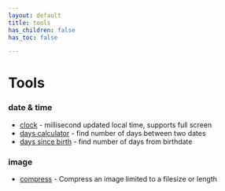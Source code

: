 ```yaml
---
layout: default
title: tools
has_children: false
has_toc: false

---
```


# Tools

### date & time
* [clock](/tools/date/clock-ms/) - millisecond updated local time, supports full screen
* [days calculator](/tools/date/days-calculator/) - find number of days between two dates
* [days since birth](/tools/date/age-in-days/) - find number of days from birthdate

### image
* [compress](/tools/image/compress-image/) - Compress an image limited to a filesize or length
